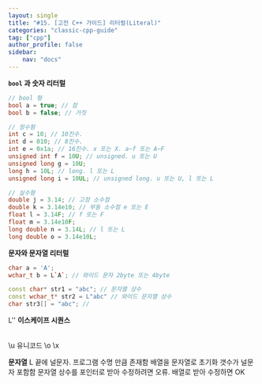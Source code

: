 ```yaml
---
layout: single
title: "#15. [고전 C++ 가이드] 리터럴(Literal)"
categories: "classic-cpp-guide"
tag: ["cpp"]
author_profile: false
sidebar: 
    nav: "docs"
---
```


**`bool` 과 숫자 리터럴**
```cpp
// bool 형
bool a = true; // 참
bool b = false; // 거짓

// 정수형
int c = 10; // 10진수.
int d = 010; // 8진수.
int e = 0x1a; // 16진수. x 또는 X. a~f 또는 A~F
unsigned int f = 10U; // unsigned. u 또는 U
unsigned long g = 10U;
long h = 10L; // long. l 또는 L
unsigned long i = 10UL; // unsigned long. u 또는 U, l 또는 L

// 실수형
double j = 3.14; // 고정 소수점
double k = 3.14e10; // 부동 소수점 e 또는 E
float l = 3.14F; // f 또는 F
float m = 3.14e10F; 
long double n = 3.14L; // l 또는 L
long double o = 3.14e10L;
```

**문자와 문자열 리터럴**

```cpp
char a = 'A';
wchar_t b = L`A`; // 와이드 문자 2byte 또는 4byte

const char* str1 = "abc"; // 문자열 상수
const wchar_t* str2 = L"abc" // 와이드 문자열 상수
char str3[] = "abc"; // 


```

L''
**이스케이프 시퀀스**

\
\u 유니코드
\o
\x

**문자열**
L
끝에 널문자.
프로그램 수명 만큼 존재함
배열을 문자열로 초기화 갯수가 널문자 포함함
문자열 상수를 포인터로 받아 수정하려면 오류.
배열로 받아 수정하면 OK
